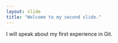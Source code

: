 ```yaml
---
layout: slide
title: "Welcome to my second slide."
---
```

I will speak about my first experience in Git.
